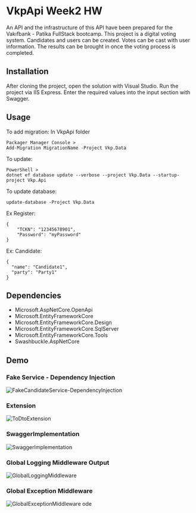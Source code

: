 # VkpApi Week2 HW


An API and the infrastructure of this API have been prepared for the Vakıfbank - Patika FullStack bootcamp. This project is a digital voting system. Candidates and users can be created. Votes can be cast with user information. The results can be brought in once the voting process is completed.


## Installation

After cloning the project, open the solution with Visual Studio. Run the project via IIS Express. Enter the required values ​​into the input section with Swagger.

## Usage

To add migration:
In VkpApi folder
```
Packager Manager Console > 
Add-Migration MigrationName -Project Vkp.Data
```

To update:
```
PowerShell >
dotnet ef database update --verbose --project Vkp.Data --startup-project Vkp.Api
```

To update database: 
```
update-database -Project Vkp.Data
```

Ex Register:
```
{
    "TCKN": "12345678901",
    "Password": "myPassword"
}
```

Ex: Candidate: 
```
{
  "name": "Candidate1",
  "party": "Party1"
}
```

## Dependencies
- Microsoft.AspNetCore.OpenApi
- Microsoft.EntityFrameworkCore
- Microsoft.EntityFrameworkCore.Design
- Microsoft.EntityFrameworkCore.SqlServer
- Microsoft.EntityFrameworkCore.Tools
- Swashbuckle.AspNetCore
    
## Demo

### Fake Service - Dependency Injection
![FakeCandidateService-DependencyInjection](https://github.com/kutaymalik/VkpApi/assets/56682209/7b6eb15f-d4ed-44a5-b94f-c464fa5925b7)

### Extension
![ToDtoExtension](https://github.com/kutaymalik/VkpApi/assets/56682209/f2afb296-6638-4471-82a5-7993425fc3ac)

### SwaggerImplementation
![SwaggerImplementation](https://github.com/kutaymalik/VkpApi/assets/56682209/80644afe-8061-428b-ae4d-70ae9bfa1e71)


### Global Logging Middleware Output
![GlobalLoggingMiddleware](https://github.com/kutaymalik/VkpApi/assets/56682209/3d886011-8c14-43b8-9752-7d58ac9c62ab)

### Global Exception Middleware 
![GlobalExceptionMiddleware](https://github.com/kutaymalik/VkpApi/assets/56682209/90413010-8e1a-48aa-95b9-5dcddd967595)
ode






